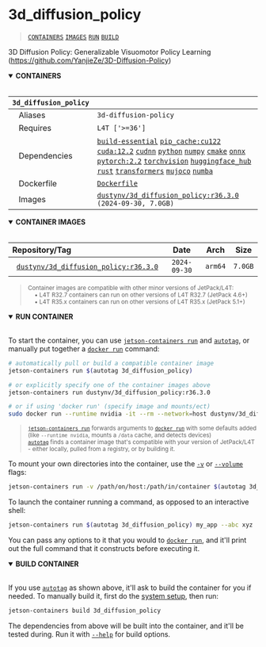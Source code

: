 # 3d_diffusion_policy

> [`CONTAINERS`](#user-content-containers) [`IMAGES`](#user-content-images) [`RUN`](#user-content-run) [`BUILD`](#user-content-build)


3D Diffusion Policy: Generalizable Visuomotor Policy Learning (https://github.com/YanjieZe/3D-Diffusion-Policy)

<details open>
<summary><b><a id="containers">CONTAINERS</a></b></summary>
<br>

| **`3d_diffusion_policy`** | |
| :-- | :-- |
| &nbsp;&nbsp;&nbsp;Aliases | `3d-diffusion-policy` |
| &nbsp;&nbsp;&nbsp;Requires | `L4T ['>=36']` |
| &nbsp;&nbsp;&nbsp;Dependencies | [`build-essential`](/packages/build/build-essential) [`pip_cache:cu122`](/packages/cuda/cuda) [`cuda:12.2`](/packages/cuda/cuda) [`cudnn`](/packages/cuda/cudnn) [`python`](/packages/build/python) [`numpy`](/packages/numeric/numpy) [`cmake`](/packages/build/cmake/cmake_pip) [`onnx`](/packages/ml/onnx) [`pytorch:2.2`](/packages/pytorch) [`torchvision`](/packages/pytorch/torchvision) [`huggingface_hub`](/packages/llm/huggingface_hub) [`rust`](/packages/build/rust) [`transformers`](/packages/llm/transformers) [`mujoco`](/packages/robots/mujoco) [`numba`](/packages/numeric/numba) |
| &nbsp;&nbsp;&nbsp;Dockerfile | [`Dockerfile`](Dockerfile) |
| &nbsp;&nbsp;&nbsp;Images | [`dustynv/3d_diffusion_policy:r36.3.0`](https://hub.docker.com/r/dustynv/3d_diffusion_policy/tags) `(2024-09-30, 7.0GB)` |

</details>

<details open>
<summary><b><a id="images">CONTAINER IMAGES</a></b></summary>
<br>

| Repository/Tag | Date | Arch | Size |
| :-- | :--: | :--: | :--: |
| &nbsp;&nbsp;[`dustynv/3d_diffusion_policy:r36.3.0`](https://hub.docker.com/r/dustynv/3d_diffusion_policy/tags) | `2024-09-30` | `arm64` | `7.0GB` |

> <sub>Container images are compatible with other minor versions of JetPack/L4T:</sub><br>
> <sub>&nbsp;&nbsp;&nbsp;&nbsp;• L4T R32.7 containers can run on other versions of L4T R32.7 (JetPack 4.6+)</sub><br>
> <sub>&nbsp;&nbsp;&nbsp;&nbsp;• L4T R35.x containers can run on other versions of L4T R35.x (JetPack 5.1+)</sub><br>
</details>

<details open>
<summary><b><a id="run">RUN CONTAINER</a></b></summary>
<br>

To start the container, you can use [`jetson-containers run`](/docs/run.md) and [`autotag`](/docs/run.md#autotag), or manually put together a [`docker run`](https://docs.docker.com/engine/reference/commandline/run/) command:
```bash
# automatically pull or build a compatible container image
jetson-containers run $(autotag 3d_diffusion_policy)

# or explicitly specify one of the container images above
jetson-containers run dustynv/3d_diffusion_policy:r36.3.0

# or if using 'docker run' (specify image and mounts/ect)
sudo docker run --runtime nvidia -it --rm --network=host dustynv/3d_diffusion_policy:r36.3.0
```
> <sup>[`jetson-containers run`](/docs/run.md) forwards arguments to [`docker run`](https://docs.docker.com/engine/reference/commandline/run/) with some defaults added (like `--runtime nvidia`, mounts a `/data` cache, and detects devices)</sup><br>
> <sup>[`autotag`](/docs/run.md#autotag) finds a container image that's compatible with your version of JetPack/L4T - either locally, pulled from a registry, or by building it.</sup>

To mount your own directories into the container, use the [`-v`](https://docs.docker.com/engine/reference/commandline/run/#volume) or [`--volume`](https://docs.docker.com/engine/reference/commandline/run/#volume) flags:
```bash
jetson-containers run -v /path/on/host:/path/in/container $(autotag 3d_diffusion_policy)
```
To launch the container running a command, as opposed to an interactive shell:
```bash
jetson-containers run $(autotag 3d_diffusion_policy) my_app --abc xyz
```
You can pass any options to it that you would to [`docker run`](https://docs.docker.com/engine/reference/commandline/run/), and it'll print out the full command that it constructs before executing it.
</details>
<details open>
<summary><b><a id="build">BUILD CONTAINER</b></summary>
<br>

If you use [`autotag`](/docs/run.md#autotag) as shown above, it'll ask to build the container for you if needed.  To manually build it, first do the [system setup](/docs/setup.md), then run:
```bash
jetson-containers build 3d_diffusion_policy
```
The dependencies from above will be built into the container, and it'll be tested during.  Run it with [`--help`](/jetson_containers/build.py) for build options.
</details>
